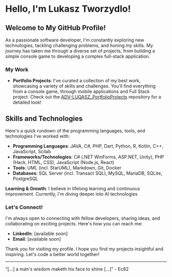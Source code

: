# Hello, I'm Lukasz Tworzydlo!

## Welcome to My GitHub Profile!

As a passionate software developer, I'm constantly exploring new technologies, tackling challenging problems, and honing my skills.
My journey has taken me through a diverse set of projects, from building a simple console game to developing a complex full-stack application.

### My Work

- **Portfolio Projects**: I've curated a collection of my best work, showcasing a variety of skills and challenges. You'll find everything from a console game, through mobile applications and Full Stack project. Check out the [ADV-LUQASZ_PortfolioProjects](https://github.com/luqasz-tworzydlo/ADV-LUQASZ_PortfolioProjects) repository for a detailed look!

## Skills and Technologies
Here's a quick rundown of the programming languages, tools, and technologies I've worked with:

- **Programming Languages**: JAVA, C#, PHP, Dart, Python, R, Kotlin, C++, JavaScript, Scilab
- **Frameworks/Technologies**: C# (.NET WinForms, ASP.NET, Unity), PHP (Hack, HTML, CSS), JavaScript (Node.js, React)
- **Tools**: UML (incl. StarUML), Markdown, Git, Docker
- **Databases**: SQL Server (incl. Transact SQL), MySQL, MariaDB, SQLite, PostgreSQL

**Learning & Growth**: I believe in lifelong learning and continuous improvement. Currently, I'm diving deeper into AI technologies

### Let's Connect!

I'm always open to connecting with fellow developers, sharing ideas, and collaborating on exciting projects. Here's how you can reach me:

- **LinkedIn**: [available soon]
- **Email**: [available soon]

Thank you for visiting my profile. I hope you find my projects insightful and inspiring. Let's code a better world together!

---

"[...] a man's wisdom maketh his face to shine [...]" - Ec82
